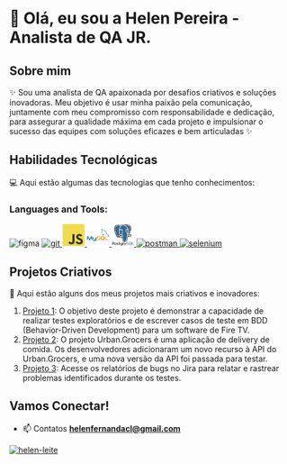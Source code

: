 # 🚀 Olá, eu sou a Helen Pereira - Analista de QA JR. 

## Sobre mim

✨ Sou uma analista de QA apaixonada por desafios criativos e soluções inovadoras. Meu objetivo é usar minha paixão pela comunicação, juntamente com meu compromisso com responsabilidade e dedicação, para assegurar a qualidade máxima em cada projeto e impulsionar o sucesso das equipes com soluções eficazes e bem articuladas ✨

## Habilidades Tecnológicas

💻 Aqui estão algumas das tecnologias que tenho conhecimentos:

<h3 align="left">Languages and Tools:</h3>
<p align="left"> <img src="https://www.vectorlogo.zone/logos/figma/figma-icon.svg" alt="figma" width="40" height="40"/> </a> <a href="https://git-scm.com/" target="_blank" rel="noreferrer"> <img src="https://www.vectorlogo.zone/logos/git-scm/git-scm-icon.svg" alt="git" width="40" height="40"/> </a> <a href="https://developer.mozilla.org/en-US/docs/Web/JavaScript" target="_blank" rel="noreferrer"> <img src="https://raw.githubusercontent.com/devicons/devicon/master/icons/javascript/javascript-original.svg" alt="javascript" width="40" height="40"/> </a> <a href="https://www.mysql.com/" target="_blank" rel="noreferrer"> <img src="https://raw.githubusercontent.com/devicons/devicon/master/icons/mysql/mysql-original-wordmark.svg" alt="mysql" width="40" height="40"/> </a> <a href="https://www.postgresql.org" target="_blank" rel="noreferrer"> <img src="https://raw.githubusercontent.com/devicons/devicon/master/icons/postgresql/postgresql-original-wordmark.svg" alt="postgresql" width="40" height="40"/> </a> <a href="https://postman.com" target="_blank" rel="noreferrer"> <img src="https://www.vectorlogo.zone/logos/getpostman/getpostman-icon.svg" alt="postman" width="40" height="40"/> </a> <a href="https://www.selenium.dev" target="_blank" rel="noreferrer"> <img src="https://raw.githubusercontent.com/detain/svg-logos/780f25886640cef088af994181646db2f6b1a3f8/svg/selenium-logo.svg" alt="selenium" width="40" height="40"/> </a> </p>

## Projetos Criativos

🎨 Aqui estão alguns dos meus projetos mais criativos e inovadores:

1. [Projeto 1](https://github.com/HelenCPereira/Caso_de_teste_FireTV): O objetivo deste projeto é demonstrar a capacidade de realizar testes exploratórios e de escrever casos de teste em BDD (Behavior-Driven Development) para um software de Fire TV.
2. [Projeto 2](https://github.com/HelenCPereira/Urban.Grocers-QA-Project/edit/main/README.md): O projeto Urban.Grocers é uma aplicação de delivery de comida. Os desenvolvedores adicionaram um novo recurso à API do Urban.Grocers, e uma nova versão da API foi passada para testar.
3. [Projeto 3](https://helen-fernanda-costa-leite.atlassian.net/jira/software/c/projects/PS3HP/issues?jql=project%20%3D%20%22PS3HP%22%20ORDER%20BY%20created%20DESC#:~:text=Projetos-,Projeto_Sprint_%203_Helen%20Pereira,-Itens): Acesse os relatórios de bugs no Jira para relatar e rastrear problemas identificados durante os testes.


## Vamos Conectar!
- 📫 Contatos **helenfernandacl@gmail.com**

<p align="left">
<a href="https://linkedin.com/in/helen-leite" target="blank"><img align="center" src="https://raw.githubusercontent.com/rahuldkjain/github-profile-readme-generator/master/src/images/icons/Social/linked-in-alt.svg" alt="helen-leite" height="30" width="40" /></a>
</p>


